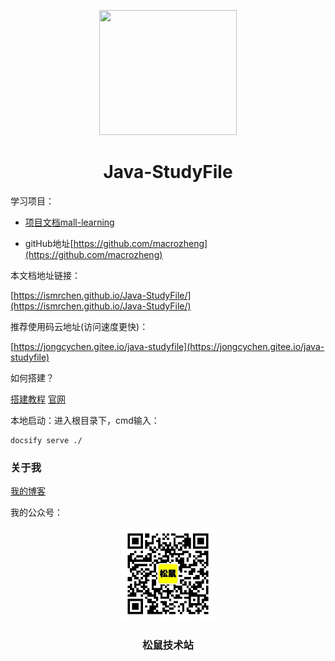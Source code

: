 <p align="center">
<img src="https://ss0.bdstatic.com/70cFvHSh_Q1YnxGkpoWK1HF6hhy/it/u=2481424715,2807309609&fm=26&gp=0.jpg" width="220" height="200"/>
</p>
<h1 align="center">Java-StudyFile</h1>

学习项目：

- [项目文档mall-learning](http://www.macrozheng.com/#/README)

- gitHub地址[https://github.com/macrozheng](https://github.com/macrozheng)

本文档地址链接：

[https://ismrchen.github.io/Java-StudyFile/](https://ismrchen.github.io/Java-StudyFile/)

推荐使用码云地址(访问速度更快)：

[https://jongcychen.gitee.io/java-studyfile](https://jongcychen.gitee.io/java-studyfile)

如何搭建？

[搭建教程](https://blog.csdn.net/qq_34337272/article/details/105511189)        [官网](https://docsify.js.org/#/zh-cn/quickstart)

本地启动：进入根目录下，cmd输入：

```
docsify serve ./
```

<h3>关于我</h3>

[我的博客](https://blog.csdn.net/Dan1374219106)

我的公众号：

<p align="center">
<img src="wxgzh.jpg" width="150" height="150"/>
</p>
<h3 align="center">松鼠技术站</h1>



